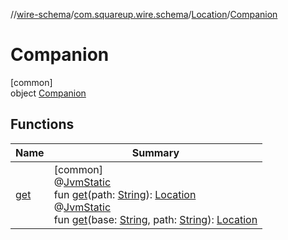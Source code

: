 //[wire-schema](../../../../index.md)/[com.squareup.wire.schema](../../index.md)/[Location](../index.md)/[Companion](index.md)

# Companion

[common]\
object [Companion](index.md)

## Functions

| Name | Summary |
|---|---|
| [get](get.md) | [common]<br>@[JvmStatic](https://kotlinlang.org/api/latest/jvm/stdlib/kotlin.jvm/-jvm-static/index.html)<br>fun [get](get.md)(path: [String](https://kotlinlang.org/api/latest/jvm/stdlib/kotlin/-string/index.html)): [Location](../index.md)<br>@[JvmStatic](https://kotlinlang.org/api/latest/jvm/stdlib/kotlin.jvm/-jvm-static/index.html)<br>fun [get](get.md)(base: [String](https://kotlinlang.org/api/latest/jvm/stdlib/kotlin/-string/index.html), path: [String](https://kotlinlang.org/api/latest/jvm/stdlib/kotlin/-string/index.html)): [Location](../index.md) |
